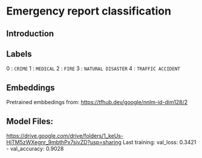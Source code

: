 # Emergency report classification

## Introduction

## Labels
0 : `CRIME`
1 : `MEDICAL`
2 : `FIRE`
3 : `NATURAL DISASTER`
4 : `TRAFFIC ACCIDENT`

## Embeddings
Pretrained embbedings from: https://tfhub.dev/google/nnlm-id-dim128/2

## Model Files:
https://drive.google.com/drive/folders/1_keUs-HjTM5zWXegnr_9mbthPx7sivZD?usp=sharing
Last training: val_loss: 0.3421 - val_accuracy: 0.9028
